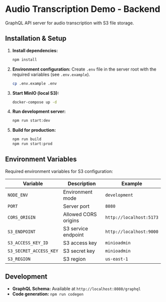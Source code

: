 # Audio Transcription Demo - Backend

GraphQL API server for audio transcription with S3 file storage.

## Installation & Setup

1. **Install dependencies:**
   ```bash
   npm install
   ```

2. **Environment configuration:**
   Create `.env` file in the server root with the required variables (see `.env.example`).
   ```bash
   cp .env.example .env
   ```

3. **Start MinIO (local S3):**
   ```bash
   docker-compose up -d
   ```

4. **Run development server:**
   ```bash
   npm run start:dev
   ```

5. **Build for production:**
   ```bash
   npm run build
   npm run start:prod
   ```

## Environment Variables

Required environment variables for S3 configuration:

| Variable | Description | Example |
|----------|-------------|---------|
| `NODE_ENV` | Environment mode | `development` |
| `PORT` | Server port | `8080` |
| `CORS_ORIGIN` | Allowed CORS origins | `http://localhost:5173` |
| `S3_ENDPOINT` | S3 service endpoint | `http://localhost:9000` |
| `S3_ACCESS_KEY_ID` | S3 access key | `minioadmin` |
| `S3_SECRET_ACCESS_KEY` | S3 secret key | `minioadmin` |
| `S3_REGION` | S3 region | `us-east-1` |

## Development

- **GraphQL Schema:** Available at `http://localhost:8080/graphql`
- **Code generation:** `npm run codegen`
